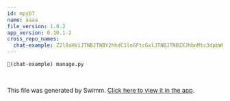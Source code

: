 ```yaml
---
id: mpyb7
name: aaaa
file_version: 1.0.2
app_version: 0.10.1-2
cross_repo_names:
  chat-example: Z2l0aHViJTNBJTNBY2hhdC1leGFtcGxlJTNBJTNBZXJhbnMtc3dpbW0=
---
```


`📄(chat-example) manage.py`

<br/>

This file was generated by Swimm. [Click here to view it in the app](http://localhost:5000/repos/Z2l0aHViJTNBJTNBdDElM0ElM0FlcmFuLXN3aW1t/docs/mpyb7).